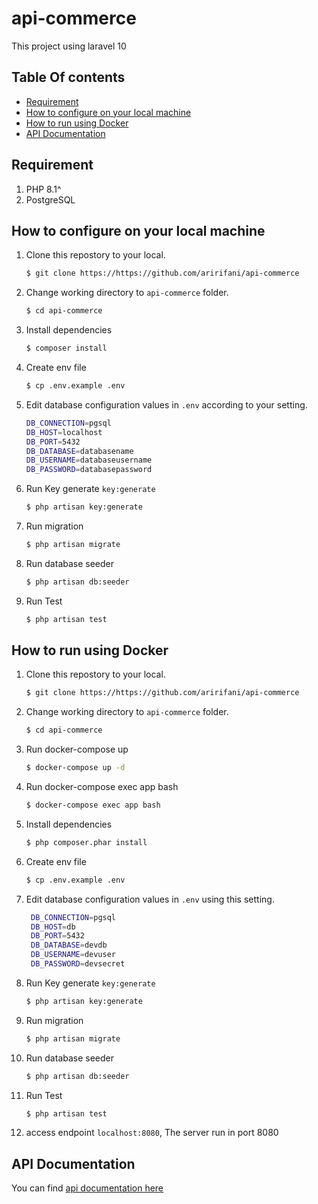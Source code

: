 # api-commerce
This project using laravel 10

## Table Of contents
-   [Requirement](#requirement)
-   [How to configure on your local machine](#how-to-configure-on-your-local-machine)
-   [How to run using Docker](#how-to-run-using-docker)
-   [API Documentation](#api-documentation)

## Requirement
1. PHP 8.1^
2. PostgreSQL

## How to configure on your local machine
1. Clone this repostory to your local.
   ```bash
   $ git clone https://https://github.com/aririfani/api-commerce
   ```

2. Change working directory to `api-commerce` folder.
   ```bash
   $ cd api-commerce
   ```

3. Install dependencies
   ```bash
   $ composer install
   ```

4. Create env file
   ```bash
   $ cp .env.example .env
   ```

5. Edit database configuration values in `.env` according to your setting.
   ```bash
   DB_CONNECTION=pgsql
   DB_HOST=localhost
   DB_PORT=5432
   DB_DATABASE=databasename
   DB_USERNAME=databaseusername
   DB_PASSWORD=databasepassword
   ```

6. Run Key generate `key:generate`
   ```bash
   $ php artisan key:generate
   ```

7. Run migration
   ```bash
   $ php artisan migrate
   ```

8. Run database seeder
   ```bash
   $ php artisan db:seeder
   ```

9. Run Test
   ```bash
   $ php artisan test
   ```

## How to run using Docker
1. Clone this repostory to your local.
   ```bash
   $ git clone https://https://github.com/aririfani/api-commerce
   ```

2. Change working directory to `api-commerce` folder.
   ```bash
   $ cd api-commerce
   ```

3. Run docker-compose up
   ```bash
   $ docker-compose up -d
   ```

4. Run docker-compose exec app bash
   ```bash
   $ docker-compose exec app bash
   ```

5. Install dependencies
   ```bash
   $ php composer.phar install
   ```

6. Create env file
   ```bash
   $ cp .env.example .env
   ```

5. Edit database configuration values in `.env` using this setting.
   ```bash
    DB_CONNECTION=pgsql
    DB_HOST=db
    DB_PORT=5432
    DB_DATABASE=devdb
    DB_USERNAME=devuser
    DB_PASSWORD=devsecret
   ```

6. Run Key generate `key:generate`
   ```bash
   $ php artisan key:generate
   ```

7. Run migration
   ```bash
   $ php artisan migrate
   ```

8. Run database seeder
   ```bash
   $ php artisan db:seeder
   ```

9. Run Test
   ```bash
   $ php artisan test
   ```
10. access endpoint `localhost:8080`, The server run in port 8080

## API Documentation
You can find [api documentation here](https://rifaniari.stoplight.io/docs/api-commerce/jxztzem2633hf-api-commerce)
